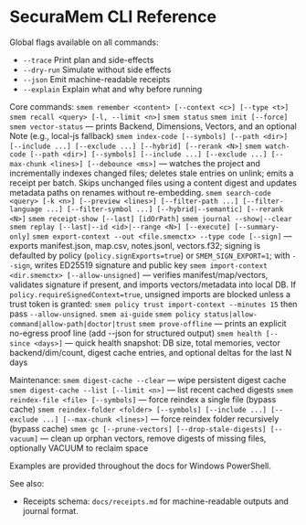 # SecuraMem CLI Reference

Global flags available on all commands:
- `--trace` Print plan and side-effects
- `--dry-run` Simulate without side effects
- `--json` Emit machine-readable receipts
- `--explain` Explain what and why before running


Core commands:
`smem remember <content> [--context <c>] [--type <t>]`
`smem recall <query> [-l, --limit <n>]`
`smem status`
`smem init [--force]`
`smem vector-status` — prints Backend, Dimensions, Vectors, and an optional Note (e.g., local-js fallback)
`smem index-code [--symbols] [--path <dir>] [--include ...] [--exclude ...] [--hybrid] [--rerank <N>]`
`smem watch-code [--path <dir>] [--symbols] [--include ...] [--exclude ...] [--max-chunk <lines>] [--debounce <ms>]` — watches the project and incrementally indexes changed files; deletes stale entries on unlink; emits a receipt per batch. Skips unchanged files using a content digest and updates metadata paths on renames without re-embedding.
`smem search-code <query> [-k <n>] [--preview <lines>] [--filter-path ...] [--filter-language ...] [--filter-symbol ...] [--hybrid|--semantic] [--rerank <N>]`
`smem receipt-show [--last] [idOrPath]`
`smem journal --show|--clear`
`smem replay [--last|--id <id>|--range <N>] [--execute] [--summary-only]`
`smem export-context --out <file.smemctx> --type code [--sign]` — exports manifest.json, map.csv, notes.jsonl, vectors.f32; signing is defaulted by policy (`policy.signExports=true`) or `SMEM_SIGN_EXPORT=1`; with `--sign`, writes ED25519 signature and public key
`smem import-context <dir.smemctx> [--allow-unsigned]` — verifies manifest/map/vectors, validates signature if present, and imports vectors/metadata into local DB. If `policy.requireSignedContext=true`, unsigned imports are blocked unless a trust token is granted: `smem policy trust import-context --minutes 15` then pass `--allow-unsigned`.
`smem ai-guide`
`smem policy status|allow-command|allow-path|doctor|trust`
`smem prove-offline` — prints an explicit no-egress proof line (add --json for structured output)
`smem health [--since <days>]` — quick health snapshot: DB size, total memories, vector backend/dim/count, digest cache entries, and optional deltas for the last N days


Maintenance:
`smem digest-cache --clear` — wipe persistent digest cache
`smem digest-cache --list [--limit <n>]` — list recent cached digests
`smem reindex-file <file> [--symbols]` — force reindex a single file (bypass cache)
`smem reindex-folder <folder> [--symbols] [--include ...] [--exclude ...] [--max-chunk <lines>]` — force reindex folder recursively (bypass cache)
`smem gc [--prune-vectors] [--drop-stale-digests] [--vacuum]` — clean up orphan vectors, remove digests of missing files, optionally VACUUM to reclaim space

Examples are provided throughout the docs for Windows PowerShell.

See also:
- Receipts schema: `docs/receipts.md` for machine-readable outputs and journal format.
